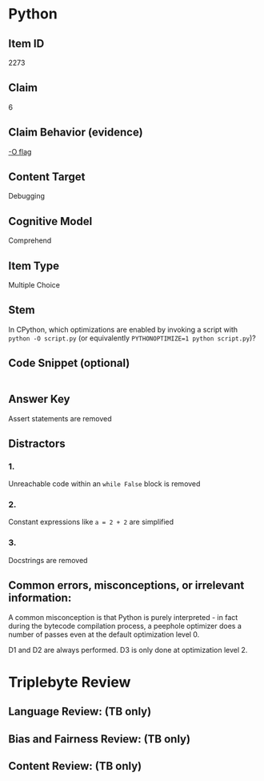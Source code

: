# Python 

## Item ID
2273

## Claim
6

## Claim Behavior (evidence)

[-O flag](https://github.com/python/cpython/blob/b9cdd0fb9c463c2503a4d854bb6529a9db58fe1b/Python/initconfig.c#L53)

## Content Target
Debugging

## Cognitive Model
Comprehend

## Item Type
Multiple Choice

## Stem

In CPython, which optimizations are enabled by invoking a script with `python -O script.py` (or equivalently `PYTHONOPTIMIZE=1 python script.py`)?

## Code Snippet (optional)
```python


```

## Answer Key

Assert statements are removed

## Distractors

### 1.

Unreachable code within an `while False` block is removed

### 2.

Constant expressions like `a = 2 + 2` are simplified

### 3.

Docstrings are removed


## Common errors, misconceptions, or irrelevant information:

A common misconception is that Python is purely interpreted - in fact during the bytecode compilation process, a peephole optimizer does a number of passes even at the default optimization level 0. 

D1 and D2 are always performed. D3 is only done at optimization level 2.


# Triplebyte Review


## Language Review: (TB only)


## Bias and Fairness Review: (TB only)


## Content Review: (TB only)

